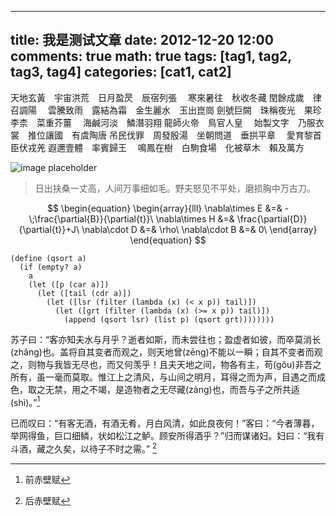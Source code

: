 -------
title: 我是测试文章
date: 2012-12-20 12:00
comments: true
math: true
tags: [tag1, tag2, tag3, tag4]
categories: [cat1, cat2]
-------

天地玄黃　宇宙洪荒　日月盈昃　辰宿列張
　寒來暑往　秋收冬藏  閏餘成歲　律召調陽
　雲騰致雨　露結為霜　金生麗水　玉出崑崗
劍號巨闕　珠稱夜光　果珍李柰　菜重芥薑
　海鹹河淡　鱗潛羽翔  龍師火帝　鳥官人皇　
始製文字　乃服衣裳　推位讓國　有虞陶唐
吊民伐罪　周發殷湯　坐朝問道　垂拱平章
　愛育黎首　臣伏戎羌  遐邇壹體　率賓歸王
　鳴鳳在樹　白駒食場　化被草木　賴及萬方

![image placeholder](http://placehold.it/350x150)

> 日出扶桑一丈高，人间万事细如毛。野夫怒见不平处，磨损胸中万古刀。

$$
\begin{equation} \begin{array}{lll}
    \nabla\times E &=& -\;\frac{\partial{B}}{\partial{t}}\     \nabla\times H
&=& \frac{\partial{D}}{\partial{t}}+J\     \nabla\cdot D &=& \rho\
\nabla\cdot B &=& 0\ \end{array}
\end{equation}
$$

```racket
(define (qsort a)
  (if (empty? a)
    a
    (let ([p (car a)])
      (let ([tail (cdr a)])
        (let ([lsr (filter (lambda (x) (< x p)) tail)])
          (let ([grt (filter (lambda (x) (>= x p)) tail)])
            (append (qsort lsr) (list p) (qsort grt))))))))
```

苏子曰：“客亦知夫水与月乎？逝者如斯，而未尝往也；盈虚者如彼，而卒莫消长(zhǎng)也。盖将自其变者而观之，则天地曾(zēng)不能以一瞬；自其不变者而观之，则物与我皆无尽也，而又何羡乎！且夫天地之间，物各有主，苟(gǒu)非吾之所有，虽一毫而莫取。惟江上之清风，与山间之明月，耳得之而为声，目遇之而成色，取之无禁，用之不竭，是造物者之无尽藏(zàng)也，而吾与子之所共适(shì)。”[^1]

已而叹曰：“有客无酒，有酒无肴，月白风清，如此良夜何！”客曰：“今者薄暮，举网得鱼，巨口细鳞，状如松江之鲈。顾安所得酒乎？”归而谋诸妇。妇曰：“我有斗酒，藏之久矣，以待子不时之需。” [^2]

[^1]: 前赤壁赋
[^2]: 后赤壁赋

